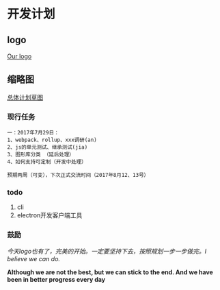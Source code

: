 #   开发计划

## logo

[Our logo](https://an-jia.github.io/graph/logo/index.html)

## 缩略图

[总体计划草图](https://an-jia.github.io/graph/plan/images/1.jpg)

### 现行任务

    一：2017年7月29日：
    1、webpack、rollup、xxx调研(an)
    2、js的单元测试、继承测试(jia)
    3、图形库分类 （延后处理）
    4、如何支持可定制（开发中处理）

    预期两周（可变），下次正式交流时间（2017年8月12、13号）

### todo

1. cli  
2. electron开发客户端工具

### 鼓励

*今天logo也有了，完美的开始。一定要坚持下去，按照规划一步一步做完。I believe we can do.*


**Although we are not the best, but we can stick to the end. And we have been in better progress every day**

    
